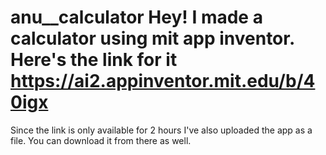 # anu__calculator Hey! I made a calculator using mit app inventor. Here's the link for it https://ai2.appinventor.mit.edu/b/40igx
Since the link is only available for 2 hours I've also uploaded the app as a file. You can download it from there as well.
